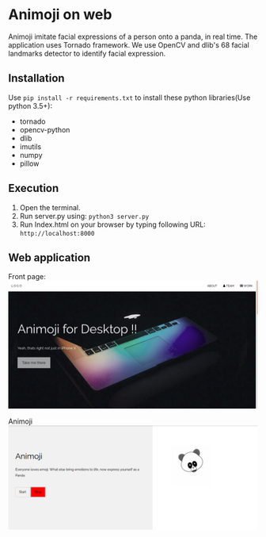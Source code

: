 # Animoji on web
Animoji imitate facial expressions of a person onto a panda, in real time. The application uses Tornado framework. We use OpenCV and dlib's 68 facial landmarks detector to identify facial expression. 

## Installation
Use `pip install -r requirements.txt` to install these python libraries(Use python 3.5+):
- tornado
- opencv-python
- dlib
- imutils
- numpy
- pillow

## Execution
1.	Open the terminal.
2.	Run server.py using: `python3 server.py`
3.	Run Index.html on your browser by typing following URL: `http://localhost:8000`

## Web application

Front page:
![](static/images/view.png)

Animoji
![](static/images/animoji.png)
